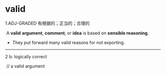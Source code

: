 # valid

1.ADJ-GRADED 有根据的；正当的；合理的

​	A **valid** **argument**, **comment**, or **idea** is based on **sensible reasoning**.

- They put forward many valid reasons for not exporting.

<hr/>

2  b: logically correct

​	// a valid argument